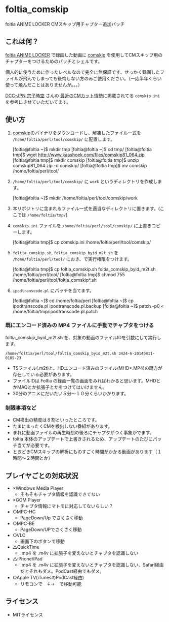 foltia_comskip
==============

foltia ANIME LOCKER CMスキップ用チャプター追加パッチ

## これは何？

[foltia ANIME LOCKER](http://foltia.com/ANILOC/) で録画した動画に [comskip](http://www.kaashoek.com/comskip/) を使用してCMスキップ用のチャプターをつけるためのパッチとシェルです。

個人的に使うために作ったレベルなので完全に無保証です、せっかく録画したファイルが飛んでしまっても後悔しない方のみご使用ください。（一応半年くらい使って飛んだことはありませんが。。。）

[DCC-JPN 宗子時空](http://www.dcc-jpl.com/diary/) さんの [最近のCMカット情勢](http://www.dcc-jpl.com/diary/2014/05/17/foltia-cm-cut2/)に掲載されてる `comskip.ini` を参考にさせていただいてます。

## 使い方

1. [comskip](http://www.kaashoek.com/comskip/)のバイナリをダウンロードし、解凍したファイル一式を `/home/foltia/perl/tool/comskip/` に配置します。

    [foltia@foltia ~]$ mkdir tmp
    [foltia@foltia ~]$ cd tmp/
    [foltia@foltia tmp]$ wget http://www.kaashoek.com/files/comskip81_064.zip
    [foltia@foltia tmp]$ mkdir comskip
    [foltia@foltia tmp]$ unzip comskip81_064.zip -d comskip/
    [foltia@foltia tmp]$ mv comskip /home/foltia/perl/tool/

2. `/home/foltia/perl/tool/comskip/` に `work` というディレクトリを作成します。

    [foltia@foltia ~]$ mkdir /home/foltia/perl/tool/comskip/work

3. 本リポジトリに含まれるファイル一式を適当なディレクトリに置きます。(ここでは `/home/foltia/tmp/`)  

4. `comskip.ini` ファイルを `/home/foltia/perl/tool/comskip/` に上書きコピーします。

    [foltia@foltia tmp]$ cp comskip.ini /home/foltia/perl/tool/comskip/

5. `foltia_comskip.sh`, `foltia_comskip_byid_m2t.sh` を `/home/foltia/perl/tool/` におき、で実行権限をつけます。 

    [foltia@foltia tmp]$ cp foltia_comskip.sh foltia_comskip_byid_m2t.sh /home/foltia/perl/tool/
    [foltia@foltia tmp]$ chmod 755 /home/foltia/perl/tool/foltia_comskip*.sh

6. `ipodtranscode.pl` にパッチを当てます。

    [foltia@foltia ~]$ cd /home/foltia/perl
    [foltia@foltia ~]$ cp ipodtranscode.pl ipodtranscode.pl.backup
    [foltia@foltia ~]$ patch -p0 < /home/foltia/tmp/ipodtranscode.pl.patch

### 既にエンコード済みの MP4 ファイルに手動でチャプタをつける

foltia_comskip_byid_m2t.sh を、対象の動画のファイルIDを引数にして実行します。

    /home/foltia/perl/tool/foltia_comskip_byid_m2t.sh 3424-6-20140811-0105-23

- TSファイル(.m2t)と、HDエンコード済みのファイル(MHD*.MP4)の両方が存在している必要があります。
- ファイルIDは Foltia の録画一覧の画面をみればわかると思います。MHDとかMAQとか拡張子とかをつけてはいけません。
- 30分のアニメにだいたい５分～１０分くらいかかります。

### 制限事項など

- CM検出の精度は８割といったところです。
- たまにまったくCMを検出しない番組があります。
- まれに動画ファイルの再生時刻の後ろにチャプタがつく事象がでます。
- foltia 本体のアップデートで上書きされるため、アップデートのたびにパッチ当てが必要です。
- ときどきCMスキップの解析にものすごく時間がかかる動画があります（１時間～２時間とか）

## プレイヤごとの対応状況

* ×Windows Media Player
  * そもそもチャプタ情報を認識できてない
* ×GOM Player
  * チャプタ情報にマトモに対応してないらしい？
* ○MPC-HC
  * PageDown/Up でさくさく移動
* ○MPC-BE
  * PageDown/UPでさくさく移動
* ○VLC
  * 画面下のボタンで移動
* △QuickTime
  * .mp4 を .m4v に拡張子を変えないとチャプタを認識しない
* △iPhone/iPad
  * .mp4 を .m4v に拡張子を変えないとチャプタを認識しない、Safari経由だとそれもダメ。PodCast経由でもダメ。
* ○Apple  TV(iTunesのPodCast経由)
  * リモコンで　↓→　で移動可能

## ライセンス

- MITライセンス

